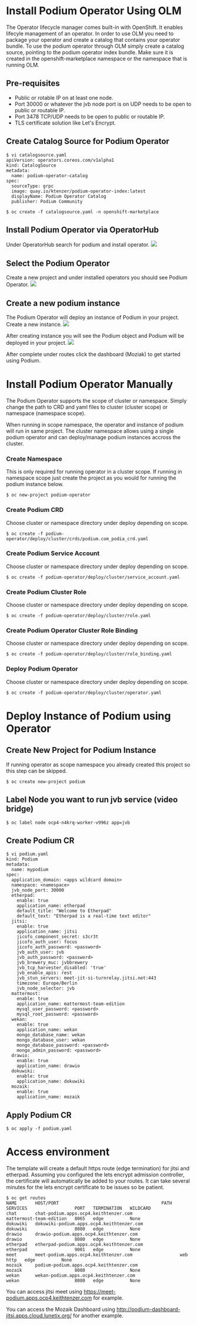 # Install Podium Operator Using OLM
The Operator lifecycle manager comes built-in with OpenShift. It enables lifecyle management of an operator. In order to use OLM you need to package your operator and create a catalog that contains your operator bundle. To use the podium operator through OLM simply create a catalog source, pointing to the podium operator index bundle. Make sure it is created in the openshift-marketplace
namespace or the namespace that is running OLM.

## Pre-requisites
* Public or rotable IP on at least one node.
* Port 30000 or whatever the jvb node port is on UDP needs to be open to public or routable IP.
* Port 3478 TCP/UDP needs to be open to public or routable IP.
* TLS certificate solution like Let's Encrypt.

## Create Catalog Source for Podium Operator

```
$ vi catalogsource.yaml
apiVersion: operators.coreos.com/v1alpha1
kind: CatalogSource
metadata:
  name: podium-operator-catalog
spec:
  sourceType: grpc
  image: quay.io/ktenzer/podium-operator-index:latest
  displayName: Podium Operator Catalog
  publisher: Podium Community
```

```$ oc create -f catalogsource.yaml -n openshift-marketplace```

## Install Podium Operator via OperatorHub
Under OperatorHub search for podium and install operator.
![](images/podium_1.PNG)

## Select the Podium Operator 
Create a new project and under installed operators you should see Podium Operator.
![](images/podium_2.PNG)

## Create a new podium instance
The Podium Operator will deploy an instance of Podium in your project. Create a new instance.
![](images/podium_3.PNG)

After creating instance you will see the Podium object and Podium will be deployed in your project.
![](images/podium_4.PNG)

After complete under routes click the dashboard (Moziak) to get started using Podium.

# Install Podium Operator Manually
The Podium Operator supports the scope of cluster or namespace. Simply change the path to CRD and yaml files to cluster (cluster scope) or namespace (namespace scope).

When running in scope namespace, the operator and instance of podium will run in same project. The cluster namespace allows using a single podium operator and can deploy/manage podium instances accross the cluster.

### Create Namespace
This is only required for running operator in a cluster scope. If running in namespace scope just create
the project as you would for running the podium instance below.

```$ oc new-project podium-operator```

### Create Podium CRD
Choose cluster or namespace directory under deploy depending on scope.

```$ oc create -f podium-operator/deploy/cluster/crds/podium.com_podia_crd.yaml```

### Create Podium Service Account
Choose cluster or namespace directory under deploy depending on scope.

```$ oc create -f podium-operator/deploy/cluster/service_account.yaml```

### Create Podium Cluster Role
Choose cluster or namespace directory under deploy depending on scope.

```$ oc create -f podium-operator/deploy/cluster/role.yaml```

### Create Podium Operator Cluster Role Binding
Choose cluster or namespace directory under deploy depending on scope.

```$ oc create -f podium-operator/deploy/cluster/role_binding.yaml```

### Deploy Podium Operator
Choose cluster or namespace directory under deploy depending on scope.

```$ oc create -f podium-operator/deploy/cluster/operator.yaml```

# Deploy Instance of Podium using Operator

## Create New Project for Podium Instance
If running operator as scope namespace you already created this project so this step can be skipped.

```$ oc create new-project podium```

## Label Node you want to run jvb service (video bridge)

```$ oc label node ocp4-n4krq-worker-v996z app=jvb```

## Create Podium CR

```
$ vi podium.yaml
kind: Podium
metadata:
  name: mypodium
spec:
  application_domain: <apps wildcard domain>
  namespace: <namespace>
  jvb_node_port: 30000
  etherpad:
    enable: true
    application_name: etherpad
    default_title: "Welcome to Etherpad"
    default_text: "Etherpad is a real-time text editor"
  jitsi:
    enable: true
    application_name: jitsi
    jicofo_component_secret: s3cr3t
    jicofo_auth_user: focus
    jicofo_auth_password: <password>
    jvb_auth_user: jvb
    jvb_auth_password: <password>
    jvb_brewery_muc: jvbbrewery
    jvb_tcp_harvester_disabled: 'true'
    jvb_enable_apis: rest
    jvb_stun_servers: meet-jit-si-turnrelay.jitsi.net:443
    timezone: Europe/Berlin
    jvb_node_selector: jvb
  mattermost:
    enable: true
    application_name: mattermost-team-edition
    mysql_user_password: <password>
    mysql_root_password: <password>
  wekan:
    enable: true
    application_name: wekan
    mongo_database_name: wekan
    mongo_database_user: wekan
    mongo_database_password: <password>
    mongo_admin_password: <password>
  drawio:
    enable: true
    application_name: drawio
  dokuwiki:
    enable: true
    application_name: dokuwiki
  mozaik:
    enable: true
    application_name: mozaik
```

## Apply Podium CR
```$ oc apply -f podium.yaml```

# Access environment
The template will create a default https route (edge termination) for jitsi and etherpad. Assuming you configured the lets encrypt admission controller, the certificate will automatically be added to your routes. It can take several minutes for the lets encrypt certificate to be issues so be patient.

```
$ oc get routes
NAME       HOST/PORT                                       PATH   SERVICES                  PORT   TERMINATION   WILDCARD
chat       chat-podium.apps.ocp4.keithtenzer.com                  mattermost-team-edition   8065   edge          None
dokuwiki   dokuwiki-podium.apps.ocp4.keithtenzer.com              dokuwiki                  8080   edge          None
drawio     drawio-podium.apps.ocp4.keithtenzer.com                drawio                    8080   edge          None
etherpad   etherpad-podium.apps.ocp4.keithtenzer.com              etherpad                  9001   edge          None
meet       meet-podium.apps.ocp4.keithtenzer.com                  web                       http   edge          None
mozaik     podium-podium.apps.ocp4.keithtenzer.com                mozaik                    8080                 None
wekan      wekan-podium.apps.ocp4.keithtenzer.com                 wekan                     8080   edge          None
```

You can access jitsi meet using https://meet-podium.apps.ocp4.keithtenzer.com for example.

You can access the Mozaik Dashboard using http://podium-dashboard-jitsi.apps.cloud.lunetix.org/ for another example.

